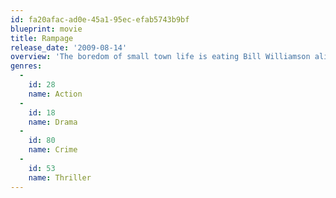 ```yaml
---
id: fa20afac-ad0e-45a1-95ec-efab5743b9bf
blueprint: movie
title: Rampage
release_date: '2009-08-14'
overview: 'The boredom of small town life is eating Bill Williamson alive. Feeling constrained and claustrophobic in the meaningless drudgery of everyday life and helpless against overwhelming global dissolution, Bill begins a descent into madness. His shockingly violent plan will shake the very foundations of society by painting the streets red with blood.'
genres:
  -
    id: 28
    name: Action
  -
    id: 18
    name: Drama
  -
    id: 80
    name: Crime
  -
    id: 53
    name: Thriller
---
```

